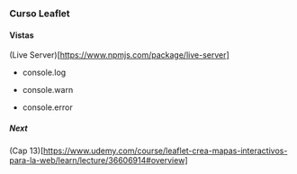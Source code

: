 ### Curso Leaflet

#### Vistas

(Live Server)[https://www.npmjs.com/package/live-server]

* console.log

* console.warn

* console.error

##### Next
(Cap 13)[https://www.udemy.com/course/leaflet-crea-mapas-interactivos-para-la-web/learn/lecture/36606914#overview]
